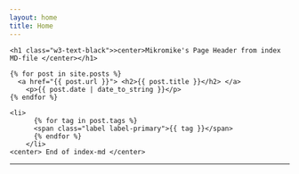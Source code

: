 ```yaml
---
layout: home
title: Home
---
```

<div style="margin-left:1px">

  <div class="w3-container w3-blue">

    <h1 class="w3-text-black">>center>Mikromike's Page Header from index MD-file </center></h1>

    {% for post in site.posts %}
      <a href="{{ post.url }}"> <h2>{{ post.title }}</h2> </a>
        <p>{{ post.date | date_to_string }}</p>
    {% endfor %}

    <li>
          {% for tag in post.tags %}
          <span class="label label-primary">{{ tag }}</span>
          {% endfor %}
        </li>
    <center> End of index-md </center>
<hr>   
</div>
